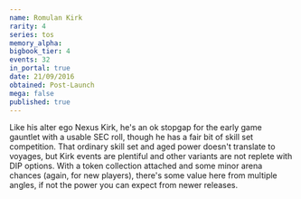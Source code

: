 ```yaml
---
name: Romulan Kirk
rarity: 4
series: tos
memory_alpha:
bigbook_tier: 4
events: 32
in_portal: true
date: 21/09/2016
obtained: Post-Launch
mega: false
published: true
---
```


Like his alter ego Nexus Kirk, he's an ok stopgap for the early game gauntlet with a usable SEC roll, though he has a fair bit of skill set competition. That ordinary skill set and aged power doesn't translate to voyages, but Kirk events are plentiful and other variants are not replete with DIP options. With a token collection attached and some minor arena chances (again, for new players), there's some value here from multiple angles, if not the power you can expect from newer releases.
